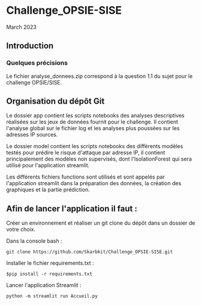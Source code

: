 # Challenge_OPSIE-SISE
March 2023

## Introduction

### Quelques précisions 
Le fichier analyse_donnees.zip correspond à la question 1.1 du sujet pour le challenge OPSIE/SISE.

## Organisation du dépôt Git 

Le dossier app contient les scripts notebooks des analyses descriptives réalisées sur les jeux de données fournit pour le challenge. Il contient l'analyse global sur le fichier log et les analyses plus poussées sur les adresses IP sources. 

Le dossier model contient les scripts notebooks des différents modèles testés pour prédire le risque d'attaque par adresse IP, il contient principalement des modèles non supervisés, dont l'IsolationForest qui sera utilisé pour l'application streamlit. 

Les différents fichiers functions sont utilisés et sont appelés par l'application streamlit dans la préparation des données, la création des graphiques et la partie prédiction.

## Afin de lancer l'application il faut :

Créer un environnement et réaliser un git clone du dépôt dans un dossier de votre choix.

Dans la console bash :
```
git clone https://github.com/Skarbkit/Challenge_OPSIE-SISE.git
```

Installer le fichier requirements.txt :
```
$pip install -r requirements.txt
```


Lancer l'application Streamlit :
```
python -m streamlit run Accueil.py
```

